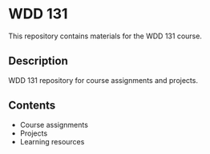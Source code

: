 # WDD 131

This repository contains materials for the WDD 131 course.

## Description

WDD 131 repository for course assignments and projects.

## Contents

- Course assignments
- Projects
- Learning resources 